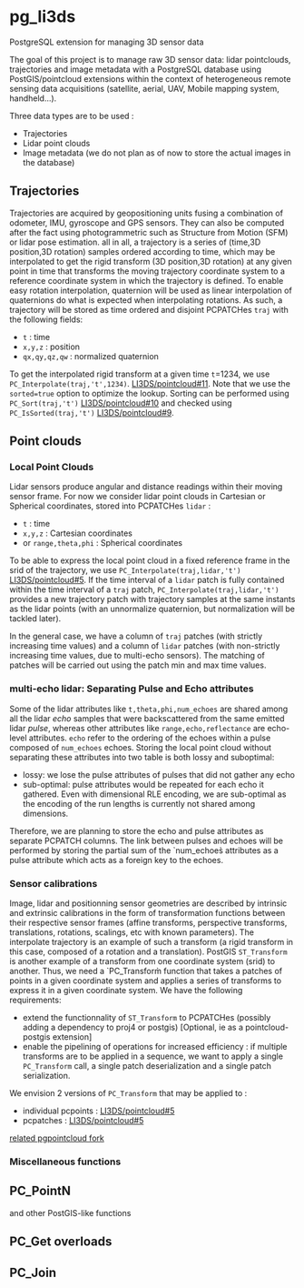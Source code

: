 # pg_li3ds
PostgreSQL extension for managing 3D sensor data

The goal of this project is to manage raw 3D sensor data: lidar pointclouds, trajectories and image metadata with a PostgreSQL database using PostGIS/pointcloud extensions within the context of heterogeneous remote sensing data acquisitions (satellite, aerial, UAV, Mobile mapping system, handheld...). 

Three data types are to be used :
- Trajectories
- Lidar point clouds
- Image metadata (we do not plan as of now to store the actual images in the database)

## Trajectories
Trajectories are acquired by geopositioning units fusing a combination of odometer, IMU, gyroscope and GPS sensors. They can also be computed after the fact using photogrammetric such as Structure from Motion (SFM) or lidar pose estimation.
all in all, a trajectory is a series of (time,3D position,3D rotation) samples ordered according to time, which may be interpolated to get the rigid transform (3D position,3D rotation) at any given point in time that transforms the moving trajectory coordinate system to a reference coordinate system in which the trajectory is defined. To enable easy rotation interpolation, quaternion will be used as linear interpolation of quaternions do what is expected when interpolating rotations.
As such, a trajectory will be stored as time ordered and disjoint PCPATCHes `traj` with the following fields:

- `t` : time
- `x,y,z` : position
- `qx,qy,qz,qw` : normalized quaternion

To get the interpolated rigid transform at a given time `t`=1234, we use `PC_Interpolate(traj,'t',1234)`. [LI3DS/pointcloud#11](https://github.com/LI3DS/pointcloud/issues/11). Note that we use the `sorted=true` option to optimize the lookup. Sorting can be performed using `PC_Sort(traj,'t')` [LI3DS/pointcloud#10](https://github.com/LI3DS/pointcloud/issues/10) and checked using `PC_IsSorted(traj,'t')` [LI3DS/pointcloud#9](https://github.com/LI3DS/pointcloud/issues/9).

## Point clouds

### Local Point Clouds
Lidar sensors produce angular and distance readings within their moving sensor frame. For now we consider lidar point clouds in Cartesian or Spherical coordinates, stored into PCPATCHes `lidar` :

- `t` : time
- `x,y,z` : Cartesian coordinates
- or `range,theta,phi` : Spherical coordinates

To be able to express the local point cloud in a fixed reference frame in the srid of the trajectory, we use `PC_Interpolate(traj,lidar,'t')`  [LI3DS/pointcloud#5](https://github.com/LI3DS/pointcloud/issues/5). If the time interval of a `lidar` patch is fully contained within the time interval of a `traj` patch, `PC_Interpolate(traj,lidar,'t')` provides a new trajectory patch with trajectory samples at the same instants as the lidar points (with an unnormalize quaternion, but normalization will be tackled later).

In the general case, we have a column of `traj` patches (with strictly increasing time values) and a column of `lidar` patches (with non-strictly increasing time values, due to multi-echo sensors). The matching of patches will be carried out using the patch min and max time values.

### multi-echo lidar: Separating Pulse and Echo attributes
Some of the lidar attributes like `t,theta,phi,num_echoes` are shared among all the lidar *echo* samples that were backscattered from the same emitted lidar *pulse*, whereas other attributes like `range,echo,reflectance` are echo-level attributes. `echo` refer to the ordering of the echoes within a pulse composed of `num_echoes` echoes.
Storing the local point cloud without separating these attributes into two table is both lossy and suboptimal:
- lossy: we lose the pulse attributes of pulses that did not gather any echo
- sub-optimal: pulse attributes would be repeated for each echo it gathered. Even with dimensional RLE encoding, we are sub-optimal as the encoding of the run lengths is currently not shared among dimensions.

Therefore, we are planning to store the echo and pulse attributes as separate PCPATCH columns. The link between pulses and echoes will be performed by storing the partial sum of the `num_echoes̀  attributes as a pulse attribute which acts as a foreign key to the echoes.

### Sensor calibrations
Image, lidar and positionning sensor geometries are described by intrinsic and extrinsic calibrations in the form of  transformation functions between their respective sensor frames (affine transforms, perspective transforms, translations, rotations, scalings, etc with known parameters). The interpolate trajectory is an example of such a transform (a rigid transform in this case, composed of a rotation and a translation). PostGIS `ST_Transform` is another example of a transform from one coordinate system (srid) to another.
Thus, we need a `PC_Transform̀  function that takes a patches of points in a given coordinate system and applies a series of transforms to express it in a given coordinate system. We have the following requirements:
- extend the functionnality of `ST_Transform` to PCPATCHes (possibly adding a dependency to proj4 or postgis) [Optional, ie as a pointcloud-postgis extension]
- enable the pipelining of operations for increased efficiency : if multiple transforms are to be applied in a sequence, we want to apply a single `PC_Transform` call, a single patch deserialization and a single patch serialization.

We envision 2 versions of `PC_Transform` that may be applied to :
- individual pcpoints : [LI3DS/pointcloud#5](https://github.com/LI3DS/pointcloud/issues/5)
- pcpatches : [LI3DS/pointcloud#5](https://github.com/LI3DS/pointcloud/issues/5)

[related pgpointcloud fork](https://github.com/dustymugs/pgpointcloud_utils/tree/master/pgsql)

### Miscellaneous functions

## PC_PointN
and other PostGIS-like functions

## PC_Get overloads

## PC_Join


